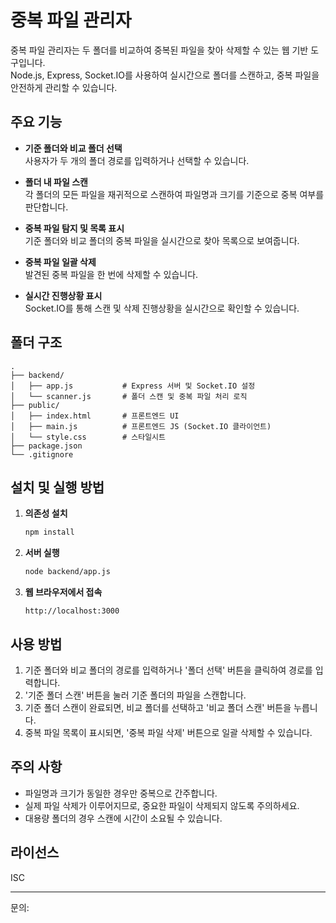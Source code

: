 # 중복 파일 관리자

중복 파일 관리자는 두 폴더를 비교하여 중복된 파일을 찾아 삭제할 수 있는 웹 기반 도구입니다.  
Node.js, Express, Socket.IO를 사용하여 실시간으로 폴더를 스캔하고, 중복 파일을 안전하게 관리할 수 있습니다.

## 주요 기능

- **기준 폴더와 비교 폴더 선택**  
  사용자가 두 개의 폴더 경로를 입력하거나 선택할 수 있습니다.

- **폴더 내 파일 스캔**  
  각 폴더의 모든 파일을 재귀적으로 스캔하여 파일명과 크기를 기준으로 중복 여부를 판단합니다.

- **중복 파일 탐지 및 목록 표시**  
  기준 폴더와 비교 폴더의 중복 파일을 실시간으로 찾아 목록으로 보여줍니다.

- **중복 파일 일괄 삭제**  
  발견된 중복 파일을 한 번에 삭제할 수 있습니다.

- **실시간 진행상황 표시**  
  Socket.IO를 통해 스캔 및 삭제 진행상황을 실시간으로 확인할 수 있습니다.

## 폴더 구조

```
.
├── backend/
│   ├── app.js           # Express 서버 및 Socket.IO 설정
│   └── scanner.js       # 폴더 스캔 및 중복 파일 처리 로직
├── public/
│   ├── index.html       # 프론트엔드 UI
│   ├── main.js          # 프론트엔드 JS (Socket.IO 클라이언트)
│   └── style.css        # 스타일시트
├── package.json
└── .gitignore
```

## 설치 및 실행 방법

1. **의존성 설치**

   ```sh
   npm install
   ```

2. **서버 실행**

   ```sh
   node backend/app.js
   ```

3. **웹 브라우저에서 접속**
   ```
   http://localhost:3000
   ```

## 사용 방법

1. 기준 폴더와 비교 폴더의 경로를 입력하거나 '폴더 선택' 버튼을 클릭하여 경로를 입력합니다.
2. '기준 폴더 스캔' 버튼을 눌러 기준 폴더의 파일을 스캔합니다.
3. 기준 폴더 스캔이 완료되면, 비교 폴더를 선택하고 '비교 폴더 스캔' 버튼을 누릅니다.
4. 중복 파일 목록이 표시되면, '중복 파일 삭제' 버튼으로 일괄 삭제할 수 있습니다.

## 주의 사항

- 파일명과 크기가 동일한 경우만 중복으로 간주합니다.
- 실제 파일 삭제가 이루어지므로, 중요한 파일이 삭제되지 않도록 주의하세요.
- 대용량 폴더의 경우 스캔에 시간이 소요될 수 있습니다.

## 라이선스

ISC

---

문의:
